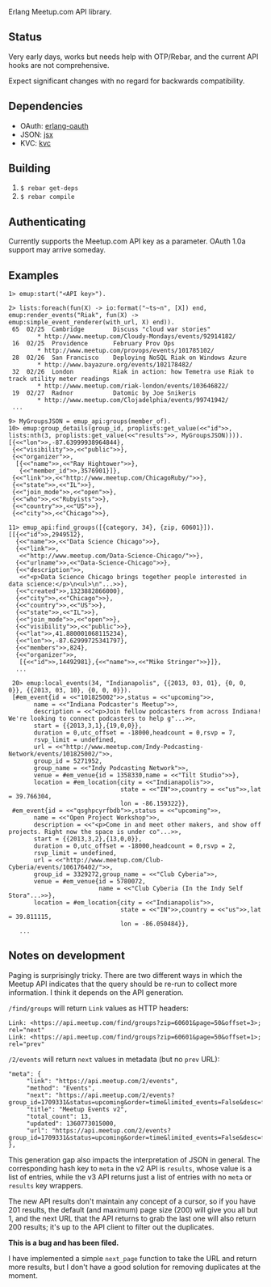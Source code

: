 Erlang Meetup.com API library.

## Status

Very early days, works but needs help with OTP/Rebar, and the current
API hooks are not comprehensive.

Expect significant changes with no regard for backwards compatibility.

## Dependencies

* OAuth: [erlang-oauth](https://github.com/tim/erlang-oauth)
* JSON: [jsx](https://github.com/talentdeficit/jsx)
* KVC: [kvc](https://github.com/etrepum/kvc.git)

## Building

1. `$ rebar get-deps`
2. `$ rebar compile`

## Authenticating

Currently supports the Meetup.com API key as a parameter. OAuth 1.0a
support may arrive someday.

## Examples

    1> emup:start("<API key>").

    2> lists:foreach(fun(X) -> io:format("~ts~n", [X]) end, emup:render_events("Riak", fun(X) -> emup:simple_event_renderer(with_url, X) end)).
     65  02/25  Cambridge        Discuss "cloud war stories"
            * http://www.meetup.com/Cloudy-Mondays/events/92914182/
     16  02/25  Providence       February Prov Ops
            * http://www.meetup.com/provops/events/101785102/
     28  02/26  San Francisco    Deploying NoSQL Riak on Windows Azure
            * http://www.bayazure.org/events/102178482/
     32  02/26  London           Riak in action: how Temetra use Riak to track utility meter readings
            * http://www.meetup.com/riak-london/events/103646822/
     19  02/27  Radnor           Datomic by Joe Snikeris
            * http://www.meetup.com/Clojadelphia/events/99741942/
     ...

    9> MyGroupsJSON = emup_api:groups(member_of).
    10> emup:group_details(group_id, proplists:get_value(<<"id">>, lists:nth(3, proplists:get_value(<<"results">>, MyGroupsJSON)))).
    [{<<"lon">>,-87.63999938964844},
     {<<"visibility">>,<<"public">>},
     {<<"organizer">>,
      [{<<"name">>,<<"Ray Hightower">>},
       {<<"member_id">>,3576901}]},
     {<<"link">>,<<"http://www.meetup.com/ChicagoRuby/">>},
     {<<"state">>,<<"IL">>},
     {<<"join_mode">>,<<"open">>},
     {<<"who">>,<<"Rubyists">>},
     {<<"country">>,<<"US">>},
     {<<"city">>,<<"Chicago">>},

    11> emup_api:find_groups([{category, 34}, {zip, 60601}]).
    [[{<<"id">>,2949512},
      {<<"name">>,<<"Data Science Chicago">>},
      {<<"link">>,
       <<"http://www.meetup.com/Data-Science-Chicago/">>},
      {<<"urlname">>,<<"Data-Science-Chicago">>},
      {<<"description">>,
       <<"<p>Data Science Chicago brings together people interested in data science:</p>\n<ul>\n"...>>},
      {<<"created">>,1323882866000},
      {<<"city">>,<<"Chicago">>},
      {<<"country">>,<<"US">>},
      {<<"state">>,<<"IL">>},
      {<<"join_mode">>,<<"open">>},
      {<<"visibility">>,<<"public">>},
      {<<"lat">>,41.880001068115234},
      {<<"lon">>,-87.62999725341797},
      {<<"members">>,824},
      {<<"organizer">>,
       [{<<"id">>,14492981},{<<"name">>,<<"Mike Stringer">>}]},
      ...

     20> emup:local_events(34, "Indianapolis", {{2013, 03, 01}, {0, 0, 0}}, {{2013, 03, 10}, {0, 0, 0}}).
     [#em_event{id = <<"101825002">>,status = <<"upcoming">>,
           name = <<"Indiana Podcaster's Meetup">>,
           description = <<"<p>Join fellow podcasters from across Indiana! We're looking to connect podcasters to help g"...>>,
           start = {{2013,3,1},{19,0,0}},
           duration = 0,utc_offset = -18000,headcount = 0,rsvp = 7,
           rsvp_limit = undefined,
           url = <<"http://www.meetup.com/Indy-Podcasting-Network/events/101825002/">>,
           group_id = 5271952,
           group_name = <<"Indy Podcasting Network">>,
           venue = #em_venue{id = 1358330,name = <<"Tilt Studio">>},
           location = #em_location{city = <<"Indianapolis">>,
                                   state = <<"IN">>,country = <<"us">>,lat = 39.766304,
                                   lon = -86.159322}},
     #em_event{id = <<"qsghpcyrfbdb">>,status = <<"upcoming">>,
           name = <<"Open Project Workshop">>,
           description = <<"<p>Come in and meet other makers, and show off projects. Right now the space is under co"...>>,
           start = {{2013,3,2},{13,0,0}},
           duration = 0,utc_offset = -18000,headcount = 0,rsvp = 2,
           rsvp_limit = undefined,
           url = <<"http://www.meetup.com/Club-Cyberia/events/106176402/">>,
           group_id = 3329272,group_name = <<"Club Cyberia">>,
           venue = #em_venue{id = 5780072,
                             name = <<"Club Cyberia (In the Indy Self Stora"...>>},
           location = #em_location{city = <<"Indianapolis">>,
                                   state = <<"IN">>,country = <<"us">>,lat = 39.811115,
                                   lon = -86.050484}},
       ...

## Notes on development

Paging is surprisingly tricky. There are two different ways in which
the Meetup API indicates that the query should be re-run to collect
more information. I think it depends on the API generation.

`/find/groups` will return `Link` values as HTTP headers:

    Link: <https://api.meetup.com/find/groups?zip=60601&page=50&offset=3>; rel="next"
    Link: <https://api.meetup.com/find/groups?zip=60601&page=50&offset=1>; rel="prev"

`/2/events` will return `next` values in metadata (but no `prev` URL):

    "meta": {
         "link": "https://api.meetup.com/2/events",
         "method": "Events",
         "next": "https://api.meetup.com/2/events?group_id=1709331&status=upcoming&order=time&limited_events=False&desc=false&offset=1&format=json&page=3&fields=",
         "title": "Meetup Events v2",
         "total_count": 13,
         "updated": 1360773015000,
         "url": "https://api.meetup.com/2/events?group_id=1709331&status=upcoming&order=time&limited_events=False&desc=false&offset=0&format=json&page=3&fields="
    },

This generation gap also impacts the interpretation of JSON in
general.  The corresponding hash key to `meta` in the v2 API is
`results`, whose value is a list of entries, while the v3 API returns
just a list of entries with no `meta` or `results` key wrappers.

The new API results don't maintain any concept of a cursor, so if you
have 201 results, the default (and maximum) page size (200) will give
you all but 1, and the next URL that the API returns to grab the last
one will also return 200 results; it's up to the API client to filter
out the duplicates.

**This is a bug and has been filed.**

I have implemented a simple `next_page` function to take the URL and
return more results, but I don't have a good solution for removing
duplicates at the moment.
